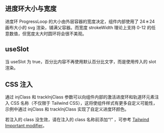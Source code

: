 ## 进度环大小与宽度

进度环 ProgressLoop 的大小由外层容器的宽度决定，组件内部使用了 24＊24 画布大小的 svg 渲染，铺满父容器。而宽度 strokeWidth 理论上支持 0-12 的任意数值，但宽度太大时圆环将会很不美观。

## useSlot

当 useSlot 为 true，百分比内容不再使用默认百分比文字，而是使用传入的 slot 渲染。

## CSS 注入

通过 injClass 和 trackInjClass 参数可以向组件内部的激活进度环和轨道环元素注入 CSS 名称（不仅限于 Tailwind CSS），这将使组件样式有更多自定义可能性，示例中通过 injClass 和 trackInjClass 实现了自定义进度环颜色。

若注入的 class 没生效，请在注入的 class 名称前添加“!” ，可参考 [Tailwind Important modifier](https://tailwindcss.com/docs/configuration#important-modifier)。
